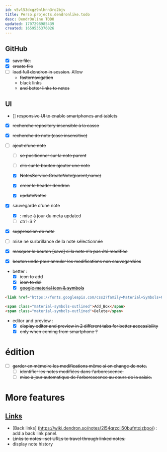 ```yaml
---
id: v5vl53dxgz9nlhnn3ro2bjv
title: Perso.projects.dendronlike.todo
desc: DendrOnline TODO
updated: 1707298985439
created: 1659535376026
---
```



## GitHub

- [X] ~~save file.~~
- [X] ~~create file~~
- [ ] ~~load full dendron in session.~~ Allow 
    - ~~fasternavigation~~ 
    - black links 
    - ~~and better links to notes~~

## UI
- [] ~~responsive UI to enable smartphones and tablets~~

- [X] ~~recherche repository insensible à la casse~~

- [X] ~~recherche de note (case insensitive)~~

- [ ] ~~ajout d'une note~~ 

  - [ ] ~~se positionner sur la note parent~~
  - [ ] ~~clic sur le bouton ajouter une note~~  
  - [X] ~~NotesService.CreateNote(parent,name)~~
  - [X] ~~creer le header dendron~~
  - [X] ~~updateNotes~~ 


- [X] sauvegarde d'une note
   - [X] : ~~mise à jour du meta updated~~
   - [ ] ctrl+S ?

- [X]  ~~suppression de note~~ 
- [ ] mise ne surbrillance de la note sélectionnée

- [X] ~~masquer le bouton [save] si la note n'a pas été modifiée~~
- [X] ~~bouton undo pour annuler les modifications non sauvegardées~~


- better :
   - [X] ~~icon to add~~
   - [X] ~~icon to del~~
   - [X] ~~[google material icon & symbols](https://fonts.google.com/icons)~~

```html 
<link href="https://fonts.googleapis.com/css2?family=Material+Symbols+Outlined" rel="stylesheet" />

<span class="material-symbols-outlined">Add_Box</span>
<span class="material-symbols-outlined">Delete</span>
```



- editor and preview :
   - [X] ~~display editor and preview in 2 different tabs for better accessibility~~
   - [X] ~~only when coming from smartphone ?~~

# édition

- [ ] ~~garder en mémoire les modifications même si on change de note.~~
   - [ ] ~~identifier les notes modifiées dans l'arborescence.~~
   - [ ] ~~mise à jour automatique de l'arborescence au cours de la saisie.~~

# More features

## [Links](https://wiki.dendron.so/notes/3472226a-ff3c-432d-bf5d-10926f39f6c2/)
- [Back links] (https://wiki.dendron.so/notes/2l54qrzcil50bufntojzbpo/) : add a back link panel.
- ~~Links to notes : set URLs to travel through linked notes.~~
- display note history


